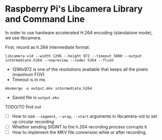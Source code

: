 # Raspberry Pi's Libcamera Library and Command Line

In order to use hardware accelerated H.264 encoding (standalone mode), we use libcamera.

First, record as h.264 intermediate format:
```
libcamera-vid --width 1296 --height 972 --timeout 5000 --output intermediate.h264 --nopreview --codec h264 --flush
```
+ 1296x972 is one of the resolutions available that keeps all the pixels (maximum FOV)
+ Timeout is in ms


```
mkvmerge -o output.mkv intermediate.h264
```
+ Saved file is `output.mkv`


TODO/TO find out

+ [ ] How to use `--segment`, `--wrap`, `--start` arguments  in libcamera-vid to set up circular recording
+ [ ] Whether sending SIGINT to the h.264 recording process corrupts it
+ [ ] How to implement the MKV file conversion while or after recording.
